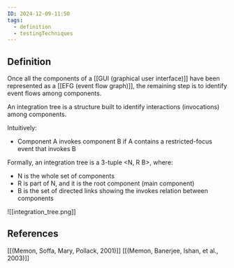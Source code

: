 ```yaml
---
ID: 2024-12-09-11:50
tags:
  - definition
  - testingTechniques
---
```

## Definition

Once all the components of a [[GUI (graphical user interface)]] have been represented as a [[EFG (event flow graph)]], the remaining step is to identify event flows among components.

An integration tree is a structure built to identify interactions (invocations) among components. 

Intuitively:
- Component A invokes component B if A contains a restricted-focus event that invokes B

Formally, an integration tree is a 3-tuple  <N, R B>, where:
- N is the whole set of components
- R is part of N, and it is the root component (main component)
- B is the set of directed links showing the invokes relation between components

![[integration_tree.png]]
## References
[[(Memon, Soffa, Mary, Pollack, 2001)]]
[[(Memon, Banerjee, Ishan, et al., 2003)]]